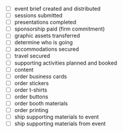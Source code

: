 - [ ] event brief created and distributed
- [ ] sessions submitted
- [ ] presentations completed
- [ ] sponsorship paid (firm commitment)
- [ ] graphic assets transferred
- [ ] determine who is going
- [ ] accommodations secured
- [ ] travel secured
- [ ] supporting activities planned and booked
- [ ] content
- [ ] order business cards
- [ ] order stickers
- [ ] order t-shirts
- [ ] order buttons
- [ ] order booth materials
- [ ] order printing
- [ ] ship supporting materials to event
- [ ] ship supporting materials from event
